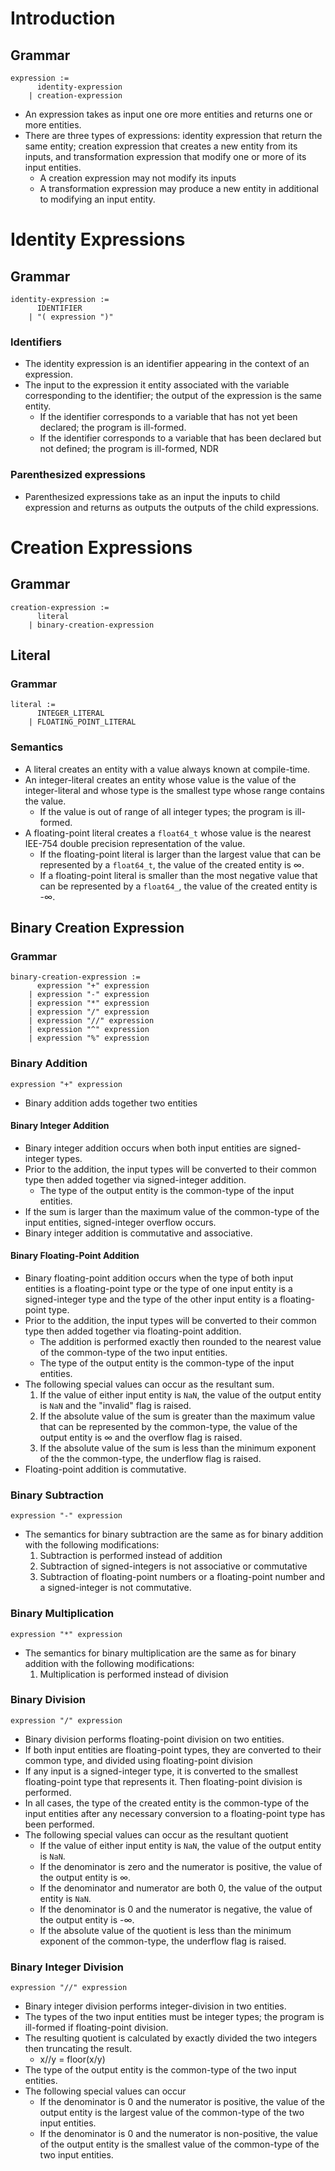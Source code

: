# Introduction
## Grammar 
```
expression := 
      identity-expression 
    | creation-expression
```
* An expression takes as input one ore more entities and returns one or more entities.
* There are three types of expressions: identity expression that return the same entity; creation expression that creates a new entity from its inputs, and transformation expression that modify one or more of its input entities.
    * A creation expression may not modify its inputs 
    * A transformation expression may produce a new entity in additional to modifying an input entity. 
# Identity Expressions
## Grammar
```
identity-expression := 
      IDENTIFIER
    | "( expression ")"                   
```
### Identifiers
* The identity expression is an identifier appearing in the context of an expression.
* The input to the expression it entity associated with the variable corresponding to the identifier; the output of the expression is the same entity.
    * If the identifier corresponds to a variable that has not yet been declared; the program is ill-formed. 
    * If the identifier corresponds to a variable that has been declared but not defined; the program is ill-formed, NDR 
### Parenthesized expressions
* Parenthesized expressions take as an input the inputs to child expression and returns as outputs the outputs of the child expressions.

# Creation Expressions
## Grammar
```
creation-expression :=
      literal
    | binary-creation-expression 
```
## Literal
### Grammar
```
literal :=
      INTEGER_LITERAL 
    | FLOATING_POINT_LITERAL
```
### Semantics
* A literal creates an entity with a value always known at compile-time. 
* An integer-literal creates an entity whose value is the value of the integer-literal and whose type is the smallest type whose range contains the value.
    * If the value is out of range of all integer types; the program is ill-formed.
* A floating-point literal creates a `float64_t` whose value is the nearest IEE-754 double precision representation of the value.
    * If the floating-point literal is larger than the largest value that can be represented by a `float64_t`, the value of the created entity is ∞.
    * If a floating-point literal is smaller than the most negative value that can be represented by a `float64_`, the value of the created entity is -∞.
## Binary Creation Expression 
### Grammar
```
binary-creation-expression :=
      expression "+" expression 
    | expression "-" expression 
    | expression "*" expression 
    | expression "/" expression 
    | expression "//" expression 
    | expression "^" expression 
    | expression "%" expression 
```
### Binary Addition
```
expression "+" expression
``` 
* Binary addition adds together two entities
#### Binary Integer Addition
* Binary integer addition occurs when both input entities are signed-integer types. 
* Prior to the addition, the input types will be converted to their common type then added together via signed-integer addition. 
    * The type of the output entity is the common-type of the input entities.
* If the sum is larger than the maximum value of the common-type of the input entities, signed-integer overflow occurs. 
* Binary integer addition is commutative and associative.
#### Binary Floating-Point Addition
* Binary floating-point addition occurs when the type of both input entities is a floating-point type or the type of one input entity is a signed-integer type and the type of the other input entity is a floating-point type.
* Prior to the addition, the input types will be converted to their common type then added together via floating-point addition. 
    * The addition is performed exactly then rounded to the nearest value of the common-type of the two input entities.
    * The type of the output entity is the common-type of the input entities.
* The following special values can occur as the resultant sum.
    1. If the value of either input entity is `NaN`, the value of the output entity is `NaN` and the "invalid" flag is raised.
    2. If the absolute value of the sum is greater than the maximum value that can be represented by the common-type, the value of the output entity is ∞ and the overflow flag is raised.
    3. If the absolute value of the sum is less than the minimum exponent of the the common-type, the underflow flag is raised.
* Floating-point addition is commutative.
### Binary Subtraction
```
expression "-" expression 
```
* The semantics for binary subtraction are the same as for binary addition with the following modifications:
    1. Subtraction is performed instead of addition
    2. Subtraction of signed-integers is not associative or commutative 
    3. Subtraction of floating-point numbers or a floating-point number and a signed-integer is not commutative.
### Binary Multiplication 
``` 
expression "*" expression 
```
* The semantics for binary multiplication are the same as for binary addition with the following modifications:
    1. Multiplication is performed instead of division 
### Binary Division
```
expression "/" expression 
```
* Binary division performs floating-point division on two entities. 
* If both input entities are floating-point types, they are converted to their common type, and divided using floating-point division
* If any input is a signed-integer type, it is converted to the smallest floating-point type that represents it. Then floating-point division is performed. 
* In all cases, the type of the created entity is the common-type of the input entities after any necessary conversion to a floating-point type has been performed.
* The following special values can occur as the resultant quotient
    * If the value of either input entity is `NaN`, the value of the output entity is `NaN`.
    * If the denominator is zero and the numerator is positive, the value of the output entity is ∞.
    * If the denominator and numerator are both 0, the value of the output entity is `NaN`.
    * If the denominator is 0 and the numerator is negative, the value of the output entity is -∞.
    * If the absolute value of the quotient is less than the minimum exponent of the common-type, the underflow flag is raised. 
### Binary Integer Division
```
expression "//" expression
```
* Binary integer division performs integer-division in two entities.
* The types of the two input entities must be integer types; the program is ill-formed if floating-point division. 
* The resulting quotient is calculated by exactly divided the two integers then truncating the result. 
    * x//y = floor(x/y)
* The type of the output entity is the common-type of the two input entities.
* The following special values can occur
    * If the denominator is 0 and the numerator is positive, the value of the output entity is the largest value of the common-type of the two input entities.
    * If the denominator is 0 and the numerator is non-positive, the value of the output entity is the smallest value of the common-type of the two input entities.